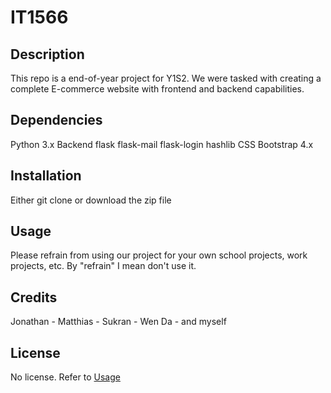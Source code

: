 # IT1566

## Description
This repo is a end-of-year project for Y1S2. We were tasked with creating a complete E-commerce website with frontend and backend capabilities.

## Dependencies
Python 3.x
Backend
  flask
  flask-mail
  flask-login
  hashlib
CSS
  Bootstrap 4.x

## Installation
Either git clone or download the zip file

## Usage
Please refrain from using our project for your own school projects, work projects, etc. By "refrain" I mean don't use it.

## Credits
Jonathan - 
Matthias - 
Sukran - 
Wen Da - 
and myself

## License
No license. Refer to <a href="#usage">Usage</a>
